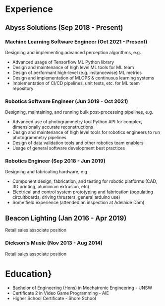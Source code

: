# Experience

## Abyss Solutions (Sep 2018 - Present)

### Machine Learning Software Engineer (Oct 2021 - Present)
Designing and implementing advanced perception algorithms, e.g.

- Advanced usage of Tensorflow ML Python library
- Design and maintenance of high level ML tools for ML team
- Design of performant high-level (e.g. instancewise) ML metrics
- Design and implementation of MLOPS \& continuous learning systems
- Implementation of CI/CD pipelines, unit tests, etc. for ML team repository

  
### Robotics Software Engineer (Jun 2019 - Oct 2021)
Designing, maintaining, and running bulk post-processing pipelines, e.g.

- Advanced use of photogrammetry tool Python API for complex, dimensionally accurate reconstructions
- Design and maintenance of high level tools for robotics engineers to run photogrammetry pipelines
- Design of data validation tools and other robotics team enablers
- Usage of general software development best practices

### Robotics Engineer (Sep 2018 - Jun 2019)
Designing and fabricating hardware, e.g.

- Component design, fabrication, and testing for robotic platforms (CAD, 3D printing, aluminium extrusion, etc)
- Electrical and control system prototyping and fabrication (populating circuitboards, driving thrusters, general arduino use)
- Some field experience (attended an inspection at Adelaide Dam)

## Beacon Lighting (Jan 2016 - Apr 2019)
Retail sales associate position

### Dickson's Music (Nov 2013 - Aug 2014)
Retail sales associate position
  
# Education}

- Bachelor of Engineering (Hons) in Mechatronic Engineering - UNSW
- Certificate 2 in Video Game Programming - AIE
- Higher School Certificate - Shore School 

